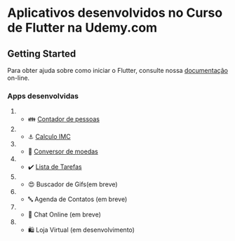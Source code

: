 # Aplicativos desenvolvidos no Curso de Flutter na Udemy.com

## Getting Started

Para obter ajuda sobre como iniciar o Flutter, consulte nossa [documentação](https://flutter.io/) on-line.

### Apps desenvolvidas

1. - :family: [Contador de pessoas]()
2. - :anchor: [Calculo IMC]()
3. - :currency_exchange: [Conversor de moedas]()
4. - :heavy_check_mark: [Lista de Tarefas]()
5. - :heart_eyes: Buscador de Gifs(em breve) 
6. - :abc: Agenda de Contatos (em breve)
7. - :speech_balloon: Chat Online (em breve) 
8. - :shopping: Loja Virtual (em desenvolvimento)
